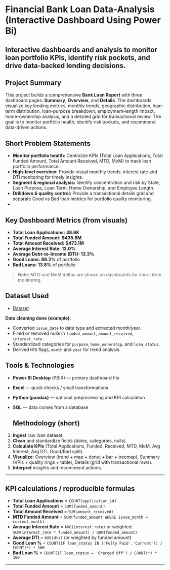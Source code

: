 # Financial Bank Loan Data-Analysis  (Interactive Dashboard Using Power Bi)

## Interactive dashboards and analysis to monitor loan portfolio KPIs, identify risk pockets, and drive data-backed lending decisions.

## Project Summary
This project builds a comprehensive **Bank Loan Report** with three dashboard pages: **Summary**, **Overview**, and **Details**. The dashboards visualize key lending metrics, monthly trends, geographic distribution, loan-term distribution, loan-purpose breakdown, employment-length impact, home-ownership analysis, and a detailed grid for transactional review. The goal is to monitor portfolio health, identify risk pockets, and recommend data-driven actions.

## Short Problem Statements
- **Monitor portfolio health:** Centralize KPIs (Total Loan Applications, Total Funded Amount, Total Amount Received, MTD, MoM) to track loan portfolio performance.  
- **High-level overview:** Provide visual monthly trends, interest rate and DTI monitoring for timely insights.  
- **Segment & regional analysis:** Identify concentration and risk by State, Loan Purpose, Loan Term, Home Ownership, and Employee Length.  
- **Drilldown & quality control:** Provide a transactional details grid and separate Good vs Bad loan metrics for portfolio quality monitoring.
- 
## Key Dashboard Metrics (from visuals)
- **Total Loan Applications:** **38.6K**  
- **Total Funded Amount:** **$435.8M**  
- **Total Amount Received:** **$473.1M**  
- **Average Interest Rate:** **12.0%**  
- **Average Debt-to-Income (DTI):** **13.3%**  
- **Good Loans:** **86.2%** of portfolio  
- **Bad Loans:** **13.8%** of portfolio

> Note: MTD and MoM deltas are shown on dashboards for short-term monitoring.
## Dataset Used
- <a href="https://github.com/mrsiddhu1916/Data-Analysis-Dashboard/blob/main/financial_loan_DataSet.csv" >Dataset</a>

**Data cleaning done (example):**  
- Converted `issue_date` to date type and extracted month/year.  
- Filled or removed nulls in `funded_amount`, `amount_received`, `interest_rate`.  
- Standardized categories for `purpose`, `home_ownership`, and `loan_status`.  
- Derived `MTD` flags, `month` and `year` for trend analysis.
## Tools & Technologies
- **Power BI Desktop** (PBIX) — primary dashboard file  
- **Excel** — quick checks / small transformations  
- **Python (pandas)** — optional preprocessing and KPI calculation  
- **SQL** —  data comes from a database

  ## Methodology (short)
1. **Ingest** raw loan dataset.  
2. **Clean** and standardize fields (dates, categories, nulls).  
3. **Calculate KPIs** (Total Applications, Funded, Received, MTD, MoM, Avg Interest, Avg DTI, Good/Bad split).  
4. **Visualize**: Overview (trend + map + donut + bar + treemap), Summary (KPIs + quality rings + table), Details (grid with transactional rows).  
5. **Interpret** insights and recommend actions.
---
   ## KPI calculations / reproducible formulas
- **Total Loan Applications** = `COUNT(application_id)`  
- **Total Funded Amount** = `SUM(funded_amount)`  
- **Total Amount Received** = `SUM(amount_received)`  
- **MTD Funded Amount** = `SUM(funded_amount WHERE issue_month = current_month)`  
- **Average Interest Rate** = `AVG(interest_rate)` or weighted: `SUM(interest_rate * funded_amount) / SUM(funded_amount)`  
- **Average DTI** = `AVG(dti)` (or weighted by funded amount)  
- **Good Loan %** = `COUNT(IF loan_status IN ('Fully Paid','Current')) / COUNT(*) * 100`  
- **Bad Loan %** = `COUNT(IF loan_status = 'Charged Off') / COUNT(*) * 100`

---






